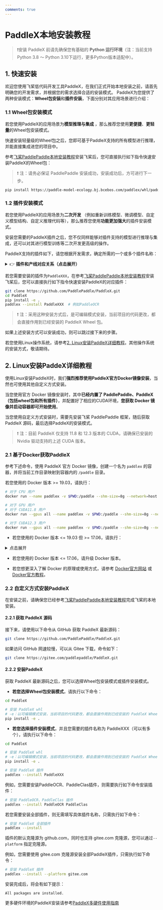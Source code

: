 ```yaml
---
comments: true
---
```


# PaddleX本地安装教程
> ❗安装 PaddleX 前请先确保您有基础的 <b>Python 运行环境</b>（注：当前支持Python 3.8 ～ Python 3.10下运行，更多Python版本适配中）。

## 1. 快速安装
欢迎您使用飞桨低代码开发工具PaddleX，在我们正式开始本地安装之前，请首先明确您的开发需求，并根据您的需求选择合适的安装模式。
PaddleX为您提供了两种安装模式：<b>Wheel包安装</b>和<b>插件安装</b>，下面分别对其应用场景进行介绍：

### 1.1 Wheel包安装模式
若您使用PaddleX的应用场景为<b>模型推理与集成</b> ，那么推荐您使用<b>更便捷</b>、<b>更轻量</b>的Wheel包安装模式。

快速安装轻量级的Wheel包之后，您即可基于PaddleX支持的所有模型进行推理，并能直接集成进您的项目中。

参考[飞桨PaddlePaddle本地安装教程](paddlepaddle_install.md)安装飞桨后，您可直接执行如下指令快速安装PaddleX的Wheel包：

> ❗ 注：请务必保证 PaddlePaddle 安装成功，安装成功后，方可进行下一步。

```bash
pip install https://paddle-model-ecology.bj.bcebos.com/paddlex/whl/paddlex-3.0.0b2-py3-none-any.whl
```
### 1.2 插件安装模式
若您使用PaddleX的应用场景为<b>二次开发</b> （例如重新训练模型、微调模型、自定义模型结构、自定义推理代码等），那么推荐您使用<b>功能更加强大</b>的插件安装模式。

安装您需要的PaddleX插件之后，您不仅同样能够对插件支持的模型进行推理与集成，还可以对其进行模型训练等二次开发更高级的操作。

PaddleX支持的插件如下，请您根据开发需求，确定所需的一个或多个插件名称：

<details><summary>👉 <b>插件和产线对应关系（点击展开）</b></summary>

<table>
<thead>
<tr>
<th>模型产线</th>
<th>模块</th>
<th>对应插件</th>
</tr>
</thead>
<tbody>
<tr>
<td>通用图像分类</td>
<td>图像分类</td>
<td><code>PaddleClas</code></td>
</tr>
<tr>
<td>通用目标检测</td>
<td>目标检测</td>
<td><code>PaddleDetection</code></td>
</tr>
<tr>
<td>通用语义分割</td>
<td>语义分割</td>
<td><code>PaddleSeg</code></td>
</tr>
<tr>
<td>通用实例分割</td>
<td>实例分割</td>
<td><code>PaddleDetection</code></td>
</tr>
<tr>
<td>通用OCR</td>
<td>文本检测<br>文本识别</td>
<td><code>PaddleOCR</code></td>
</tr>
<tr>
<td>通用表格识别</td>
<td>版面区域检测<br>表格结构识别<br>文本检测<br>文本识别</td>
<td><code>PaddleOCR</code><br><code>PaddleDetection</code></td>
</tr>
<tr>
<td>文档场景信息抽取v3</td>
<td>表格结构识别<br>版面区域检测<br>文本检测<br>文本识别<br>印章文本检测<br>文本图像矫正<br>文档图像方向分类</td>
<td><code>PaddleOCR</code><br><code>PaddleDetection</code><br><code>PaddleClas</code></td>
</tr>
<tr>
<td>时序预测</td>
<td>时序预测模块</td>
<td><code>PaddleTS</code></td>
</tr>
<tr>
<td>时序异常检测</td>
<td>时序异常检测模块</td>
<td><code>PaddleTS</code></td>
</tr>
<tr>
<td>时序分类</td>
<td>时序分类模块</td>
<td><code>PaddleTS</code></td>
</tr>
<tr>
<td>通用多标签分类</td>
<td>图像多标签分类</td>
<td><code>PaddleClas</code></td>
</tr>
<tr>
<td>小目标检测</td>
<td>小目标检测</td>
<td><code>PaddleDetection</code></td>
</tr>
<tr>
<td>图像异常检测</td>
<td>无监督异常检测</td>
<td><code>PaddleSeg</code></td>
</tr>
</tbody>
</table></details>



若您需要安装的插件为`PaddleXXX`，在参考[飞桨PaddlePaddle本地安装教程](paddlepaddle_install.md)安装飞桨后，您可以直接执行如下指令快速安装PaddleX的对应插件：

```bash
git clone https://github.com/PaddlePaddle/PaddleX.git
cd PaddleX
pip install -e .
paddlex --install PaddleXXX  # 例如PaddleOCR
```

> ❗ 注：采用这种安装方式后，是可编辑模式安装，当前项目的代码更改，都会直接作用到已经安装的 PaddleX Wheel 包。

如果上述安装方式可以安装成功，则可以跳过接下来的步骤。

若您使用Linux操作系统，请参考[2. Linux安装PaddleX详细教程](#2-linux安装paddex详细教程)。其他操作系统的安装方式，敬请期待。

## 2. Linux安装PaddeX详细教程
使用Linux安装PaddleX时，我们<b>强烈推荐使用PaddleX官方Docker镜像安装</b>，当然也可使用其他自定义方式安装。

当您使用官方 Docker 镜像安装时，其中<b>已经内置了 PaddlePaddle、PaddleX（包括wheel包和所有插件）</b>，并配置好了相应的CUDA环境，<b>您获取 Docker 镜像并启动容器即可开始使用</b>。

当您使用自定义方式安装时，需要先安装飞桨 PaddlePaddle 框架，随后获取 PaddleX 源码，最后选择PaddleX的安装模式。

> ❗ 注：目前 PaddleX 仅支持 11.8 和 12.3 版本的 CUDA，请确保已安装的 Nvidia 驱动支持的上述 CUDA 版本。

### 2.1 基于Docker获取PaddleX
参考下述命令，使用 PaddleX 官方 Docker 镜像，创建一个名为 `paddlex` 的容器，并将当前工作目录映射到容器内的 `/paddle` 目录。

若您使用的 Docker 版本 >= 19.03，请执行：

```bash
# 对于 CPU 用户
docker run --name paddlex -v $PWD:/paddle --shm-size=8g --network=host -it ccr-2vdh3abv-pub.cnc.bj.baidubce.com/paddlex/paddlex:paddlex3.0.0b2-paddlepaddle3.0.0b2-cpu /bin/bash

# 对于 GPU 用户
# 对于 CUDA11.8 用户
docker run --gpus all --name paddlex -v $PWD:/paddle --shm-size=8g --network=host -it ccr-2vdh3abv-pub.cnc.bj.baidubce.com/paddlex/paddlex:paddlex3.0.0b2-paddlepaddle3.0.0b2-gpu-cuda11.8-cudnn8.6-trt8.5 /bin/bash

# 对于 CUDA12.3 用户
docker run --gpus all --name paddlex -v $PWD:/paddle --shm-size=8g --network=host -it ccr-2vdh3abv-pub.cnc.bj.baidubce.com/paddlex/paddlex:paddlex3.0.0b2-paddlepaddle3.0.0b2-gpu-cuda12.3-cudnn9.0-trt8.6 /bin/bash
```

* 若您使用的 Docker 版本 <= 19.03 但 >= 17.06，请执行：

<details><summary> 点击展开</summary>

<pre><code class="language-bash"># 对于 CPU 用户
docker run --name paddlex -v $PWD:/paddle --shm-size=8g --network=host -it ccr-2vdh3abv-pub.cnc.bj.baidubce.com/paddlex/paddlex:paddlex3.0.0b2-paddlepaddle3.0.0b2-cpu /bin/bash

# 对于 GPU 用户
# 对于 CUDA11.8 用户
nvidia-docker run --name paddlex -v $PWD:/paddle --shm-size=8g --network=host -it ccr-2vdh3abv-pub.cnc.bj.baidubce.com/paddlex/paddlex:paddlex3.0.0b2-paddlepaddle3.0.0b2-gpu-cuda11.8-cudnn8.6-trt8.5 /bin/bash

# 对于 CUDA12.3 用户
nvidia-docker run --name paddlex -v $PWD:/paddle --shm-size=8g --network=host -it ccr-2vdh3abv-pub.cnc.bj.baidubce.com/paddlex/paddlex:paddlex3.0.0b2-paddlepaddle3.0.0b2-gpu-cuda12.3-cudnn9.0-trt8.6 /bin/bash
</code></pre></details>

* 若您使用的 Docker 版本 <= 17.06，请升级 Docker 版本。

* 若您想更深入了解 Docker 的原理或使用方式，请参考 [Docker官方网站](https://www.docker.com/) 或 [Docker官方教程](https://docs.docker.com/get-started/)。

### 2.2 自定义方式安装PaddleX
在安装之前，请确保您已经参考[飞桨PaddlePaddle本地安装教程](paddlepaddle_install.md)完成飞桨的本地安装。

#### 2.2.1 获取 PaddleX 源码
接下来，请使用以下命令从 GitHub 获取 PaddleX 最新源码：

```bash
git clone https://github.com/PaddlePaddle/PaddleX.git
```
如果访问 GitHub 网速较慢，可以从 Gitee 下载，命令如下：

```bash
git clone https://gitee.com/paddlepaddle/PaddleX.git
```
#### 2.2.2 安装PaddleX
获取 PaddleX 最新源码之后，您可以选择Wheel包安装模式或插件安装模式。

* <b>若您选择Wheel包安装模式</b>，请执行以下命令：

```bash
cd PaddleX

# 安装 PaddleX whl
# -e：以可编辑模式安装，当前项目的代码更改，都会直接作用到已经安装的 PaddleX Wheel
pip install -e .
```
* <b>若您选择插件安装模式</b>，并且您需要的插件名称为 PaddleXXX（可以有多个），请执行以下命令：

```bash
cd PaddleX

# 安装 PaddleX whl
# -e：以可编辑模式安装，当前项目的代码更改，都会直接作用到已经安装的 PaddleX Wheel
pip install -e .

# 安装 PaddleX 插件
paddlex --install PaddleXXX
```
例如，您需要安装PaddleOCR、PaddleClas插件，则需要执行如下命令安装插件：

```bash
# 安装 PaddleOCR、PaddleClas 插件
paddlex --install PaddleOCR PaddleClas
```
若您需要安装全部插件，则无需填写具体插件名称，只需执行如下命令：

```bash
# 安装 PaddleX 全部插件
paddlex --install
```
插件的默认克隆源为  github.com，同时也支持 gitee.com 克隆源，您可以通过`--platform` 指定克隆源。

例如，您需要使用 gitee.com 克隆源安装全部PaddleX插件，只需执行如下命令：

```bash
# 安装 PaddleX 插件
paddlex --install --platform gitee.com
```
安装完成后，将会有如下提示：

```
All packages are installed.
```
更多硬件环境的PaddleX安装请参考[PaddleX多硬件使用指南](../other_devices_support/multi_devices_use_guide.md)
